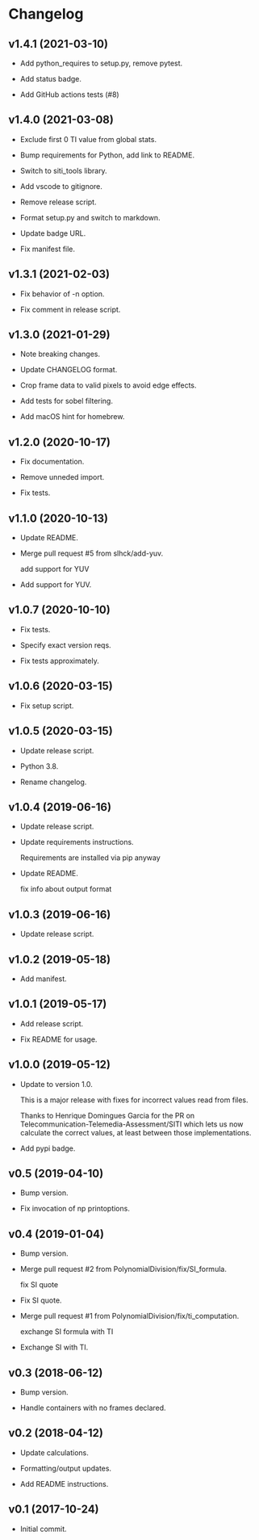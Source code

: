 # Changelog


## v1.4.1 (2021-03-10)

* Add python_requires to setup.py, remove pytest.

* Add status badge.

* Add GitHub actions tests (#8)


## v1.4.0 (2021-03-08)

* Exclude first 0 TI value from global stats.

* Bump requirements for Python, add link to README.

* Switch to siti_tools library.

* Add vscode to gitignore.

* Remove release script.

* Format setup.py and switch to markdown.

* Update badge URL.

* Fix manifest file.


## v1.3.1 (2021-02-03)

* Fix behavior of -n option.

* Fix comment in release script.


## v1.3.0 (2021-01-29)

* Note breaking changes.

* Update CHANGELOG format.

* Crop frame data to valid pixels to avoid edge effects.

* Add tests for sobel filtering.

* Add macOS hint for homebrew.


## v1.2.0 (2020-10-17)

* Fix documentation.

* Remove unneded import.

* Fix tests.


## v1.1.0 (2020-10-13)

* Update README.

* Merge pull request #5 from slhck/add-yuv.

  add support for YUV

* Add support for YUV.


## v1.0.7 (2020-10-10)

* Fix tests.

* Specify exact version reqs.

* Fix tests approximately.


## v1.0.6 (2020-03-15)

* Fix setup script.


## v1.0.5 (2020-03-15)

* Update release script.

* Python 3.8.

* Rename changelog.


## v1.0.4 (2019-06-16)

* Update release script.

* Update requirements instructions.

  Requirements are installed via pip anyway

* Update README.

  fix info about output format


## v1.0.3 (2019-06-16)

* Update release script.


## v1.0.2 (2019-05-18)

* Add manifest.


## v1.0.1 (2019-05-17)

* Add release script.

* Fix README for usage.


## v1.0.0 (2019-05-12)

* Update to version 1.0.

  This is a major release with fixes for incorrect values read from files.

  Thanks to Henrique Domingues Garcia for the PR on
  Telecommunication-Telemedia-Assessment/SITI which lets us now calculate the
  correct values, at least between those implementations.

* Add pypi badge.


## v0.5 (2019-04-10)

* Bump version.

* Fix invocation of np printoptions.


## v0.4 (2019-01-04)

* Bump version.

* Merge pull request #2 from PolynomialDivision/fix/SI_formula.

  fix SI quote

* Fix SI quote.

* Merge pull request #1 from PolynomialDivision/fix/ti_computation.

  exchange SI formula with TI

* Exchange SI with TI.


## v0.3 (2018-06-12)

* Bump version.

* Handle containers with no frames declared.


## v0.2 (2018-04-12)

* Update calculations.

* Formatting/output updates.

* Add README instructions.


## v0.1 (2017-10-24)

* Initial commit.


